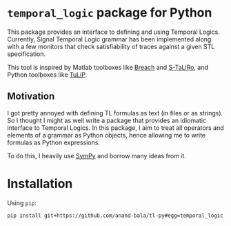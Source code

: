 # `temporal_logic` package for Python

This package provides an interface to defining and using Temporal Logics. Currently, Signal Temporal Logic grammar has been implemented along with a few monitors that check satisfiability of traces against a given STL specification.

This tool is inspired by Matlab toolboxes like [Breach](https://github.com/decyphir/breach) and [S-TaLiRo](https://sites.google.com/a/asu.edu/s-taliro/s-taliro), and Python toolboxes like [TuLiP](https://tulip-control.sourceforge.io/).


## Motivation

I got pretty annoyed with defining TL formulas as text (in files or as strings). So I thought I might as well write a package that provides an idiomatic interface to Temporal Logics. In this package, I aim to treat all operators and elements of a grammar as Python objects, hence allowing me to write formulas as Python expressions.

To do this, I heavily use [SymPy](https://www.sympy.org/en/index.html) and borrow many ideas from it.

# Installation

Using `pip`:

```
pip install git+https://github.com/anand-bala/tl-py#egg=temporal_logic
```